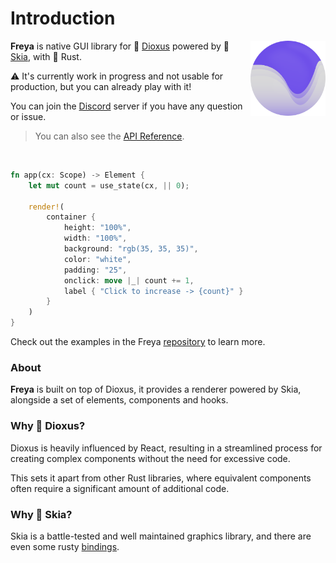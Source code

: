 # Introduction

<img align="right" src="./logo.svg" alt="Freya logo" width="120"/>

**Freya** is native GUI library for 🧬 [Dioxus](https://dioxuslabs.com) powered by 🎨 [Skia](https://skia.org/), with 🦀 Rust. 

⚠️ It's currently work in progress and not usable for production, but you can already play with it! 

You can join the [Discord](https://discord.gg/sYejxCdewG) server if you have any question or issue. 

> You can also see the [API Reference](https://docs.rs/freya/latest/freya/).

<br>

```rust no_run
fn app(cx: Scope) -> Element {
    let mut count = use_state(cx, || 0);

    render!(
        container {
            height: "100%",
            width: "100%",
            background: "rgb(35, 35, 35)",
            color: "white",
            padding: "25",
            onclick: move |_| count += 1,
            label { "Click to increase -> {count}" }
        }
    )
}
```

Check out the examples in the Freya [repository](https://github.com/marc2332/freya/tree/main/examples) to learn more.

### About
**Freya** is built on top of Dioxus, it provides a renderer powered by Skia, alongside a set of elements, components and hooks.

### Why 🧬 Dioxus?

Dioxus is heavily influenced by React, resulting in a streamlined process for creating complex components without the need for excessive code. 

This sets it apart from other Rust libraries, where equivalent components often require a significant amount of additional code.

### Why 🎨 Skia?

Skia is a battle-tested and well maintained graphics library, and there are even some rusty [bindings](https://github.com/rust-skia/rust-skia). 